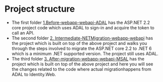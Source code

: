 # Project structure 
- The first folder [1.Before-webapp-webapi-ADAL](https://github.com/idaceappdev/AdalToMsal/tree/main/Asp.NetCore-ADAL-To-Identity.Web/1.Before-webapp-webapi-ADAL) has the ASP.NET 2.2 core project code which uses ADAL to sign-in and acquire the token to call an API.
- The second folder [2. Intermediate-NETMigration-webapp-webapi](https://github.com/idaceappdev/AdalToMsal/tree/main/Asp.NetCore-ADAL-To-Identity.Web/2.%20Intermediate-NETMigration-webapp-webapi) has the project which is built on top of the above project and walks you through the steps involved to migrate the ASP.NET core 2.2 to .NET 6 which is a minimum .NET supported version. The project still uses ADAL. 
- The third folder [3. After-migration-webapp-webapi-MSAL](https://github.com/idaceappdev/AdalToMsal/tree/main/Asp.NetCore-ADAL-To-Identity.Web/3.%20After-migration-webapp-webapi-MSAL) has the project which is built on top of the above project and here you will see the changes related to the code where actual migrationhappens from ADAL to Identity.Web.   
